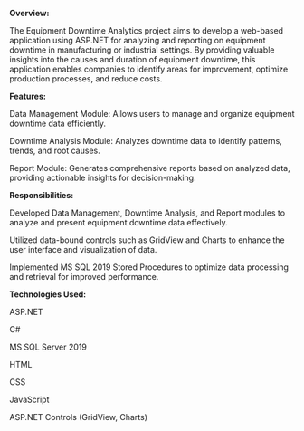 **Overview:**

The Equipment Downtime Analytics project aims to develop a web-based application using ASP.NET for analyzing and reporting on equipment downtime in manufacturing or industrial settings. By providing valuable insights into the causes and duration of equipment downtime, this application enables companies to identify areas for improvement, optimize production processes, and reduce costs.


**Features:**

Data Management Module: Allows users to manage and organize equipment downtime data efficiently.


Downtime Analysis Module: Analyzes downtime data to identify patterns, trends, and root causes.


Report Module: Generates comprehensive reports based on analyzed data, providing actionable insights for decision-making.



**Responsibilities:**

Developed Data Management, Downtime Analysis, and Report modules to analyze and present equipment downtime data effectively.


Utilized data-bound controls such as GridView and Charts to enhance the user interface and visualization of data.


Implemented MS SQL 2019 Stored Procedures to optimize data processing and retrieval for improved performance.



**Technologies Used:**

ASP.NET

C#

MS SQL Server 2019

HTML

CSS

JavaScript

ASP.NET Controls (GridView, Charts)
